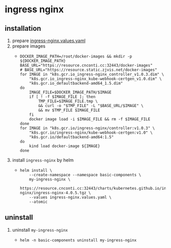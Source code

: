 # ingress nginx

## installation
1. prepare [ingress-nginx.values.yaml](resources/ingress-nginx.values.yaml.md)
2. prepare images
    * ```shell
      DOCKER_IMAGE_PATH=/root/docker-images && mkdir -p ${DOCKER_IMAGE_PATH}
      BASE_URL="https://resource.cnconti.cc:32443/docker-images"
      # BASE_URL="https://resource.static.zjvis.net/docker-images"
      for IMAGE in "k8s.gcr.io_ingress-nginx_controller_v1.0.3.dim" \
          "k8s.gcr.io_ingress-nginx_kube-webhook-certgen_v1.0.dim" \
          "k8s.gcr.io_defaultbackend-amd64_1.5.dim"
      do
          IMAGE_FILE=$DOCKER_IMAGE_PATH/$IMAGE
          if [ ! -f $IMAGE_FILE ]; then
              TMP_FILE=$IMAGE_FILE.tmp \
              && curl -o "$TMP_FILE" -L "$BASE_URL/$IMAGE" \
              && mv $TMP_FILE $IMAGE_FILE
          fi
          docker image load -i $IMAGE_FILE && rm -f $IMAGE_FILE
      done
      for IMAGE in "k8s.gcr.io/ingress-nginx/controller:v1.0.3" \
          "k8s.gcr.io/ingress-nginx/kube-webhook-certgen:v1.0" \
          "k8s.gcr.io/defaultbackend-amd64:1.5"
      do
          kind load docker-image ${IMAGE}
      done
      ```
3. install `ingress-nginx` by helm
    * ```shell
      helm install \
          --create-namespace --namespace basic-components \
          my-ingress-nginx \
          https://resource.cnconti.cc:32443/charts/kubernetes.github.io/ingress-nginx/ingress-nginx-4.0.5.tgz \
          --values ingress-nginx.values.yaml \
          --atomic
      ```

## uninstall
1. uninstall `my-ingress-nginx`
    * ```shell
      helm -n basic-components uninstall my-ingress-nginx
      ```
